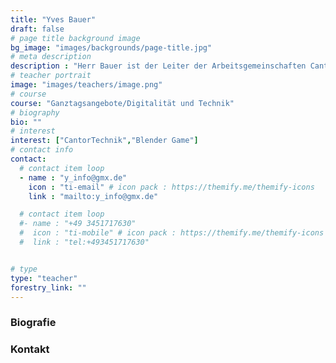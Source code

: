```yaml
---
title: "Yves Bauer"
draft: false
# page title background image
bg_image: "images/backgrounds/page-title.jpg"
# meta description
description : "Herr Bauer ist der Leiter der Arbeitsgemeinschaften CantorTechnik und Blender Game am Georg-Cantor-Gymnasium."
# teacher portrait
image: "images/teachers/image.png"
# course
course: "Ganztagsangebote/Digitalität und Technik"
# biography
bio: ""
# interest
interest: ["CantorTechnik","Blender Game"]
# contact info
contact:
  # contact item loop
  - name : "y_info@gmx.de"
    icon : "ti-email" # icon pack : https://themify.me/themify-icons
    link : "mailto:y_info@gmx.de"

  # contact item loop
  #- name : "+49 3451717630"
  #  icon : "ti-mobile" # icon pack : https://themify.me/themify-icons
  #  link : "tel:+493451717630"


# type
type: "teacher"
forestry_link: ""
---
```

### Biografie

### Kontakt

